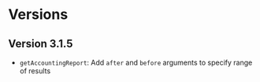 # Versions

## Version 3.1.5

- `getAccountingReport`: Add `after` and `before` arguments to specify range of results
